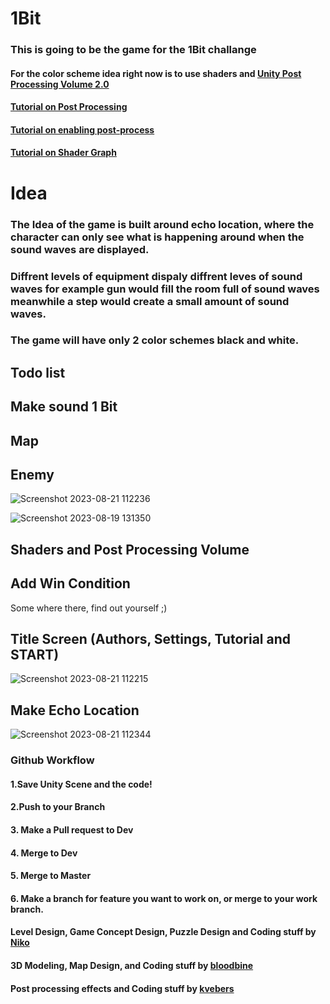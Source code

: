 # 1Bit
 
### This is going to be the game for the 1Bit challange

#### For the color scheme idea right now is to use shaders and [Unity Post Processing Volume 2.0](https://docs.unity3d.com/Packages/com.unity.postprocessing@3.3/manual/index.html)

#### [Tutorial on Post Processing](https://www.youtube.com/watch?v=9tjYz6Ab0oc)

#### [Tutorial on enabling post-process](https://www.youtube.com/watch?v=_PzYAbPpK8k)

#### [Tutorial on Shader Graph](https://www.youtube.com/watch?v=VsUK9K6UbY4)

# Idea

### The Idea of the game is built around echo location, where the character can only see what is happening around when the sound waves are displayed.

### Diffrent levels of equipment dispaly diffrent leves of sound waves for example gun would fill the room full of sound waves meanwhile a step would create a small amount of sound waves.

### The game will have only 2 color schemes black and white.

## Todo list

## Make sound 1 Bit
## Map
## Enemy

![Screenshot 2023-08-21 112236](https://github.com/kvebers/1Bit/assets/49612380/9a22cf21-283b-4b39-b9d2-c059c3547d3e)

![Screenshot 2023-08-19 131350](https://github.com/kvebers/1Bit/assets/49612380/07ea6c7f-5cb3-40a4-a2fe-6f02fd0c4c78)

## Shaders and Post Processing Volume

## Add Win Condition

Some where there, find out yourself ;)

## Title Screen (Authors, Settings, Tutorial and START)

![Screenshot 2023-08-21 112215](https://github.com/kvebers/1Bit/assets/49612380/ee76a035-617d-4797-a18e-a223dbe318ca)

## Make Echo Location

![Screenshot 2023-08-21 112344](https://github.com/kvebers/1Bit/assets/49612380/8a780b45-2bdd-46c4-a643-c546fd1e0029)

### Github Workflow
#### 1.Save Unity Scene and the code!
#### 2.Push to your Branch
#### 3. Make a Pull request to Dev
#### 4. Merge to Dev
#### 5. Merge to Master
#### 6. Make a branch for feature you want to work on, or merge to your work branch. 

#### Level Design, Game Concept Design, Puzzle Design and Coding stuff by [Niko](https://github.com/Niko114)
#### 3D Modeling, Map Design, and Coding stuff by [bloodbine](https://github.com/bloodbine)
#### Post processing effects and Coding stuff by [kvebers](https://github.com/kvebers)



